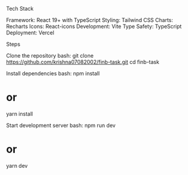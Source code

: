 Tech Stack

Framework: React 19+ with TypeScript
Styling: Tailwind CSS
Charts: Recharts
Icons: React-icons
Development: Vite
Type Safety: TypeScript
Deployment: Vercel


Steps

Clone the repository
bash: git clone https://github.com/krishna07082002/finb-task.git
cd finb-task

Install dependencies
bash: npm install
# or
yarn install

Start development server
bash: npm run dev
# or
yarn dev




